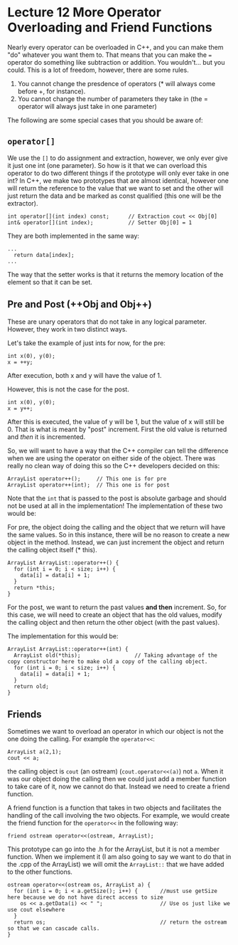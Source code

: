 # Lecture 12 More Operator Overloading and Friend Functions
Nearly every operator can be overloaded in C++, and you can make them "do" whatever you want them to. That means that you can make the `=` operator do something like subtraction or addition. You wouldn't... but you could. This is a lot of freedom, however, there are some rules. 
1. You cannot change the presdence of operators (* will always come before +, for instance). 
2. You cannot change the number of parameters they take in (the = operator will always just take in one parameter)

The following are some special cases that you should be aware of:
## `operator[]`
We use the `[]` to do assignment and extraction, however, we only ever give it just one int (one parameter). So how is it that we can overload this operator to do two different things if the prototype will only ever take in one int? In C++, we make two prototypes that are almost identical, however one will return the reference to the value that we want to set and the other will just return the data and be marked as const qualified (this one will be the extractor). 

```
int operator[](int index) const;      // Extraction cout << Obj[0]  
int& operator[](int index);           // Setter Obj[0] = 1
```
They are both implemented in the same way: 

```
...
  return data[index];
...
```
The way that the setter works is that it returns the memory location of the element so that it can be set. 

## Pre and Post (++Obj and Obj++) 
These are unary operators that do not take in any logical parameter. However, they work in two distinct ways. 

Let's take the example of just ints for now, for the pre: 
```
int x(0), y(0); 
x = ++y; 
```
After execution, both x and y will have the value of 1. 

However, this is not the case for the post. 
```
int x(0), y(0); 
x = y++; 
```
After this is executed, the value of y will be 1, but the value of x will still be 0. That is what is meant by "post" increment. First the old value is returned and *then* it is incremented. 

So, we will want to have a way that the C++ compiler can tell the difference when we are using the operator on either side of the object. There was really no clean way of doing this so the C++ developers decided on this: 
```
ArrayList operator++();     // This one is for pre
ArrayList operator++(int);  // This one is for post
```
Note that the `int` that is passed to the post is absolute garbage and should not be used at all in the implementation! The implementation of these two would be: 

For pre, the object doing the calling and the object that we return will have the same values. So in this instance, there will be no reason to create a new object in the method. Instead, we can just increment the object and return the calling object itself (* this). 
```
ArrayList ArrayList::operator++() {
  for (int i = 0; i < size; i++) {
    data[i] = data[i] + 1; 
  }
  return *this; 
}
```

For the post, we want to return the past values **and then** increment. So, for this case, we will need to create an object that has the old values, modify the calling object and then return the other object (with the past values). 

The implementation for this would be:
```
ArrayList ArrayList::operator++(int) {
  ArrayList old(*this);                 // Taking advantage of the copy constructor here to make old a copy of the calling object. 
  for (int i = 0; i < size; i++) {
    data[i] = data[i] + 1; 
  }
  return old; 
}
```

## Friends
Sometimes we want to overload an operator in which our object is not the one doing the calling. For example the `operator<<`: 
```
ArrayList a(2,1);
cout << a; 
```
the calling object is `cout` (an ostream) (`cout.operator<<(a)`) not `a`. When it was our object doing the calling then we could just add a member function to take care of it, now we cannot do that. Instead we need to create a friend function. 

A friend function is a function that takes in two objects and facilitates the handling of the call involving the two objects. For example, we would create the friend function for the `operator<<` in the following way:
```
friend ostream operator<<(ostream, ArrayList);
```
This prototype can go into the .h for the ArrayList, but it is not a member function. When we implement it (I am also going to say we want to do that in the .cpp of the ArrayList) we will omit the `ArrayList::` that we have added to the other functions. 

```
ostream operator<<(ostream os, ArrayList a) {
  for (int i = 0; i < a.getSize(); i++) {       //must use getSize here because we do not have direct access to size
    os << a.getData(i) << " ";                  // Use os just like we use cout elsewhere
  }
  return os;                                    // return the ostream so that we can cascade calls. 
}
```
